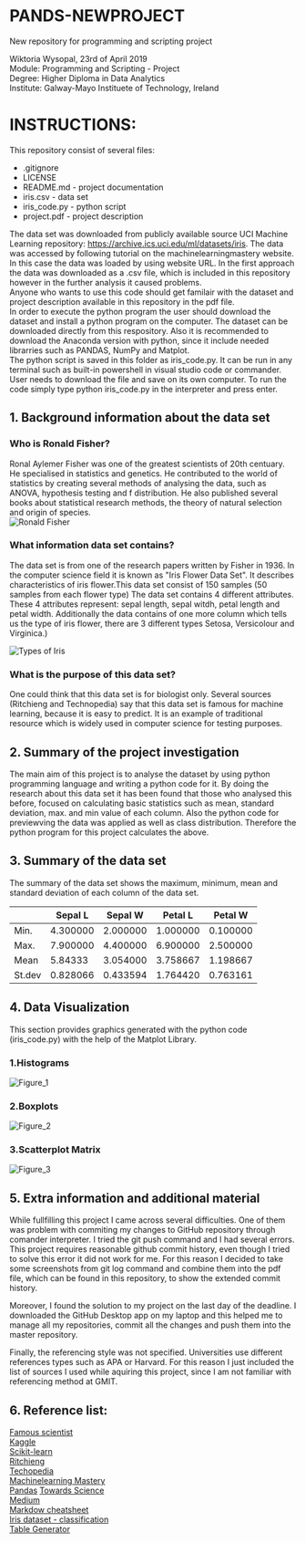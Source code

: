 # PANDS-NEWPROJECT
New repository for programming and scripting project

Wiktoria Wysopal, 23rd of April 2019  
Module: Programming and Scripting - Project  
Degree: Higher Diploma in Data Analytics  
Institute: Galway-Mayo Instituete of Technology, Ireland  

# INSTRUCTIONS:

This repository consist of several files:  
* .gitignore
* LICENSE
* README.md - project documentation
* iris.csv - data set
* iris_code.py - python script
* project.pdf - project description


The data set was downloaded from publicly available source UCI Machine Learning repository: https://archive.ics.uci.edu/ml/datasets/iris. The data was accessed by following tutorial on the machinelearningmastery website. In this case the data was loaded by using website URL. In the first approach the data was downloaded as a .csv file, which is included in this repository however in the further analysis it caused problems.  
Anyone who wants to use this code should get familair with the dataset and project description available in this repository in the pdf file.  
In order to execute the python program the user should download the dataset and install a python program on the computer. The dataset can be downloaded directly from this respository. Also it is recommended to download the Anaconda version with python, since it include needed librarries such as PANDAS, NumPy and Matplot.    
The python script is saved in this folder as iris_code.py. It can be run in any terminal such as built-in powershell in visual studio code or commander. User needs to download the file and save on its own computer. To run the code simply type python iris_code.py in the interpreter and press enter.  


## 1. Background information about the data set

### Who is Ronald Fisher? 
Ronal Aylemer Fisher was one of the greatest scientists of 20th centuary. He specialised in statistics and genetics. He contributed to the world of statistics by creating several methods of analysing the data, such as ANOVA, hypothesis testing and f distribution. He also published several books about statistical research methods, the theory of natural selection and origin of species.   
![Ronald Fisher](https://www.ecured.cu/images/0/09/Sir_Ronald_Fisher_2.jpg)

### What information data set contains?
The data set is from one of the research papers written by Fisher in 1936. In the computer science field it is known as "Iris Flower Data Set". It describes characteristics of iris flower.This data set consist of 150 samples (50 samples from each flower type) The data set contains 4 different attributes. These 4 attributes represent: sepal length, sepal witdh, petal length and petal width. Additionally the data contains of one more column which tells us the type of iris flower, there are 3 different types Setosa, Versicolour and Virginica.)  

![Types of Iris](https://i1.wp.com/dataaspirant.com/wp-content/uploads/2017/01/irises.png?w=600)

### What is the purpose of this data set?
One could think that this data set is for biologist only. Several sources (Ritchieng and Technopedia) say that this data set is famous for machine learning, because it is easy to predict. It is an example of traditional resource which is widely used in computer science for testing purposes.

## 2. Summary of the project investigation
The main aim of this project is to analyse the dataset by using python programming language and writing a python code for it. By doing the research about this data set it has been found that those who analysed this before, focused on calculating basic statistics such as mean, standard deviation, max. and min value of each column. Also the python code for previewving the data was applied as well as class distribution. Therefore the python program for this project calculates the above. 

## 3. Summary of the data set  
The summary of the data set shows the maximum, minimum, mean and standard deviation of each column of the data set.  

|        	| Sepal L  	| Sepal W  	| Petal L  	| Petal W  	|
|--------	|----------	|----------	|----------	|----------	|
| Min.   	| 4.300000 	| 2.000000 	| 1.000000 	| 0.100000 	|
| Max.   	| 7.900000 	| 4.400000 	| 6.900000 	| 2.500000 	|
| Mean   	| 5.84333  	| 3.054000 	| 3.758667 	| 1.198667 	|
| St.dev 	| 0.828066 	| 0.433594 	| 1.764420 	| 0.763161 	|  

## 4. Data Visualization
This section provides graphics generated with the python code (iris_code.py) with the help of the Matplot Library.
### 1.Histograms  
![Figure_1](https://user-images.githubusercontent.com/47478462/56869563-12395b00-69fa-11e9-8fe4-33e172fe7dc3.png)
### 2.Boxplots  
![Figure_2](https://user-images.githubusercontent.com/47478462/56869650-e8ccff00-69fa-11e9-9c94-15bf09ed1a89.png)
### 3.Scatterplot Matrix  
![Figure_3](https://user-images.githubusercontent.com/47478462/56869651-ef5b7680-69fa-11e9-9dc6-09fe63280a61.png)

## 5. Extra information and additional material
While fullfilling this project I came across several difficulties. One of them was problem with commiting my changes to GitHub repository through comander interpreter. I tried the git push command and I had several errors. This project requires reasonable github commit history, even though I tried to solve this error it did not work for me. For this reason I decided to take some screenshots from git log command and combine them into the pdf file, which can be found in this repository, to show the extended commit history.  

Moreover, I found the solution to my project on the last day of the deadline. I downloaded the GitHub Desktop app on my laptop and this helped me to manage all my repositories, commit all the changes and push them into the master repository.  

Finally, the referencing style was not specified. Universities use different references types such as APA or Harvard. For this reason I just included the list of sources I used while aquiring this project, since I am not familiar with referencing method at GMIT.  

## 6. Reference list:
[Famous scientist](https://www.famousscientists.org/ronald-fisher/)  
[Kaggle](https://www.kaggle.com/arshid/iris-flower-dataset)  
[Scikit-learn](https://scikit-learn.org/stable/auto_examples/datasets/plot_iris_dataset.html)  
[Ritchieng](https://www.ritchieng.com/machine-learning-iris-dataset/)  
[Techopedia](https://www.techopedia.com/definition/32880/iris-flower-data-set)  
[Machinelearning Mastery](https://machinelearningmastery.com/machine-learning-in-python-step-by-step/)  
[Pandas](https://pandas.pydata.org/pandas-docs/stable/getting_started/10min.html) 
[Towards Science](https://towardsdatascience.com/introduction-to-data-visualization-in-python-89a54c97fbed)  
[Medium](https://medium.com/codebagng/basic-analysis-of-the-iris-data-set-using-python-2995618a6342)  
[Markdow cheatsheet](https://github.com/adam-p/markdown-here/wiki/Markdown-Cheatsheet)  
[Iris dataset - classification](https://stackoverflow.com/questions/53077801/iris-dataset-machine-learning-classification-model)  
[Table Generator](https://www.tablesgenerator.com/markdown_tables)
